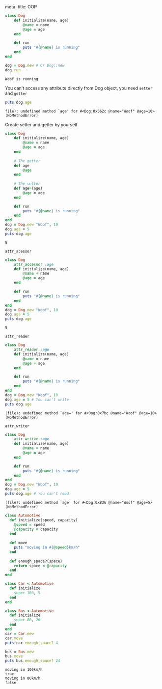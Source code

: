 <route lang="yaml">
meta:
  title: OOP
</route>

```ruby
class Dog 
	def initialize(name, age)
		@name = name
		@age = age
	end

	def run
		puts "#{@name} is running"
	end
end

dog = Dog.new # Or Dog::new
dog.run
```

```
Woof is running
```

You can't access any attribute directly from Dog object, you need `setter` and `getter`

```ruby
puts dog.age
```

```
file): undefined method `age' for #<Dog:0x562c @name="Woof" @age=10> (NoMethodError)
```

Create setter and getter by yourself

```ruby
class Dog
	def initialize(name, age)
		@name = name
		@age = age
	end
	
	# The getter
	def age
		@age
	end
	
	# The setter
	def age=(age)
		@age = age
	end

	def run
		puts "#{@name} is running"
	end
end
dog = Dog.new "Woof", 10
dog.age = 5
puts dog.age
```

```
5
```

`attr_acessor`

```ruby
class Dog
	attr_accessor :age
	def initialize(name, age)
		@name = name
		@age = age
	end

	def run
		puts "#{@name} is running"
	end
end
dog = Dog.new "Woof", 10
dog.age = 5
puts dog.age
```

```
5
```
`attr_reader`

```ruby
class Dog
	attr_reader :age
	def initialize(name, age)
		@name = name
		@age = age
	end

	def run
		puts "#{@name} is running"
	end
end
dog = Dog.new "Woof", 10
dog.age = 5 # You can't write
puts dog.age
```

```
(file): undefined method `age=' for #<Dog:0x7bc @name="Woof" @age=10> (NoMethodError)
```

`attr_writer`

```ruby
class Dog
	attr_writer :age
	def initialize(name, age)
		@name = name
		@age = age
	end

	def run
		puts "#{@name} is running"
	end
end
dog = Dog.new "Woof", 10
dog.age = 5
puts dog.age # You can't read 
```

```
(file): undefined method `age' for #<Dog:0x836 @name="Woof" @age=5> (NoMethodError)
```

```ruby
class Automotive
  def initialize(speed, capacity)
    @speed = speed
    @capacity = capacity
  end
  
  def move
    puts "moving in #{@speed}km/h"
  end
  
  def enough_space?(space)
    return space < @capacity
  end
end

class Car < Automotive
  def initialize
    super 100, 5
  end
end

class Bus < Automotive
  def initialize
    super 80, 20
  end
end
car = Car.new
car.move
puts car.enough_space? 4

bus = Bus.new
bus.move
puts bus.enough_space? 24
```

```
moving in 100km/h
true
moving in 80km/h
false
```
